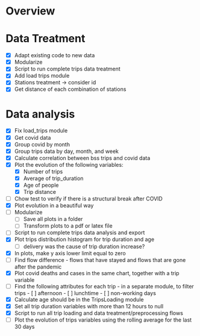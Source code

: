 # Overview

# Data Treatment
- [x] Adapt existing code to new data
- [x] Modularize
- [x] Script to run complete trips data treatment
- [x] Add load trips module
- [x] Stations treatment -> consider id
- [x] Get distance of each combination of stations

# Data analysis

- [x] Fix load_trips module
- [x] Get covid data
- [x] Group covid by month
- [x] Group trips data by day, month, and week
- [x] Calculate correlation between bss trips and covid data
- [x] Plot the evolution of the following variables: 
     - [x] Number of trips
     - [x] Average of trip_duration
     - [x] Age of people
     - [x] Trip distance
- [ ] Chow test to verify if there is a structural break after COVID
- [x] Plot evolution in a beautiful way
- [ ] Modularize
     - [ ] Save all plots in a folder
     - [ ] Transform plots to a pdf or latex file
- [ ] Script to run complete trips data analysis and export
- [x] Plot trips distribution histogram for trip duration and age
     -  [ ] delivery was the cause of trip duration increase? 
- [x] In plots, make y axis lower limit equal to zero
- [ ] Find flow difference
          - flows that have stayed and flows that are gone after the pandemic
- [x] Plot covid deaths and cases in the same chart, together with a trip variable
- [ ] Find the following attributes for each trip - in a separate module, to filter trips
          - [ ] afternoon
          - [ ] lunchtime
          - [ ] non-working days
- [x] Calculate age should be in the TripsLoading module
- [x] Set all trip duration variables with more than 12 hours to null
- [x] Script to run all trip loading and data treatment/preprocessing flows
- [ ] Plot the evolution of trips variables using the rolling average for the last 30 days
